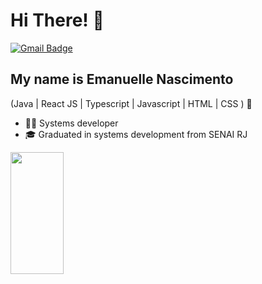 <h1>Hi There! 👋</h1>

[![Gmail Badge](https://img.shields.io/badge/-omanu0143@gmail.com-6633cc?style=flat-square&logo=Gmail&logoColor=white&link=mailto:omanu0143@gmail.com)](mailto:omanu0143@gmail.com)

## My name is Emanuelle Nascimento
(Java | React JS | Typescript | Javascript | HTML | CSS ) 🚀
- 👩‍💻 Systems developer
- 🎓 Graduated in systems development from SENAI RJ

<div align="left">
  
  <img width="41%" height="195px" src="https://github-readme-stats.vercel.app/api/top-langs/?username=Fernanda-Kipper&layout=compact&hide_border=true&title_color=8f00ff&text_color=ffffff&bg_color=0d1117" />
  
 </div>
